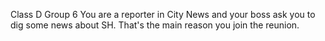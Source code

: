 Class D Group 6
You are a reporter in City News and your boss ask you to dig some news about SH.
That's the main reason you join the reunion.